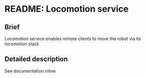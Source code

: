 # README: Locomotion service

## Brief

Locomotion service enables remote clients to move the robot via its locomotion stack

## Detailed description

See documentation inline